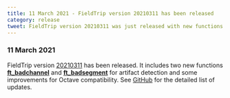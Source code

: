 ```yaml
---
title: 11 March 2021 - FieldTrip version 20210311 has been released
category: release
tweet: FieldTrip version 20210311 was just released with new functions ft_badchannel and ft_badsegment for artifact detection. See http://www.fieldtriptoolbox.org/#11-march-2021
---
```


### 11 March 2021

FieldTrip version [20210311](http://github.com/fieldtrip/fieldtrip/releases/tag/20210311) has been released. It includes two new functions **[ft_badchannel](/reference/ft_badchannel)** and **[ft_badsegment](/reference/ft_segment)** for artifact detection and some improvements for Octave compatibility. See [GitHub](https://github.com/fieldtrip/fieldtrip/compare/20210301...20210311) for the detailed list of updates.

